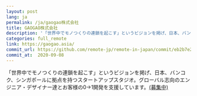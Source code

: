 ```yaml
---
layout: post
lang: ja
permalink: /ja/gaogao株式会社
title: GAOGAO株式会社
description: '「世界中でモノつくりの連鎖を起こす」というビジョンを掲げ、日本、バンコク、シンガポールに拠点を持つスタートアップスタジオ。グローバル志向のエンジニア・デザイナー達とお客様の0→1開発を支援しています。(募集中)'
categories: full_remote
link: https://gaogao.asia/
commit_url: https://github.com/remote-jp/remote-in-japan/commit/eb2b7e256fa66cde2b4cfe2453ceebfd3ef591e9
commit_at:  2020-09-08
---
```


<p>「世界中でモノつくりの連鎖を起こす」というビジョンを掲げ、日本、バンコク、シンガポールに拠点を持つスタートアップスタジオ。グローバル志向のエンジニア・デザイナー達とお客様の0→1開発を支援しています。<a href="https://www.notion.so/GAOGAO-d20955d0b5344497b27b3b4d25b67476">(募集中)</a></p>
